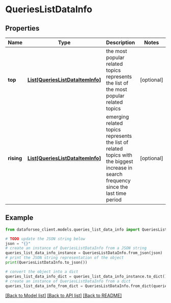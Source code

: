 # QueriesListDataInfo


## Properties

Name | Type | Description | Notes
------------ | ------------- | ------------- | -------------
**top** | [**List[QueriesListDataItemInfo]**](QueriesListDataItemInfo.md) | the most popular related topics represents the list of the most popular related topics | [optional] 
**rising** | [**List[QueriesListDataItemInfo]**](QueriesListDataItemInfo.md) | emerging related topics represents the list of related topics with the biggest increase in search frequency since the last time period | [optional] 

## Example

```python
from dataforseo_client.models.queries_list_data_info import QueriesListDataInfo

# TODO update the JSON string below
json = "{}"
# create an instance of QueriesListDataInfo from a JSON string
queries_list_data_info_instance = QueriesListDataInfo.from_json(json)
# print the JSON string representation of the object
print(QueriesListDataInfo.to_json())

# convert the object into a dict
queries_list_data_info_dict = queries_list_data_info_instance.to_dict()
# create an instance of QueriesListDataInfo from a dict
queries_list_data_info_from_dict = QueriesListDataInfo.from_dict(queries_list_data_info_dict)
```
[[Back to Model list]](../README.md#documentation-for-models) [[Back to API list]](../README.md#documentation-for-api-endpoints) [[Back to README]](../README.md)



